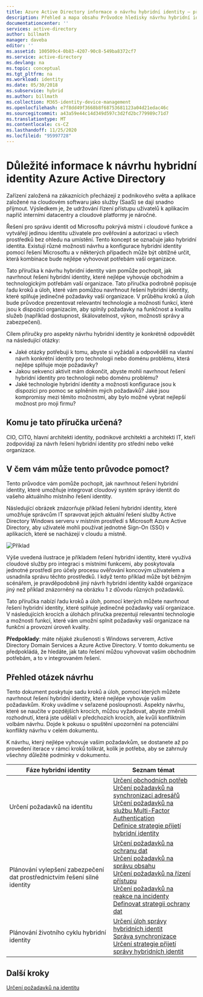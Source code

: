 ```yaml
---
title: Azure Active Directory informace o návrhu hybridní identity – přehled | Microsoft Docs
description: Přehled a mapa obsahu Průvodce hledisky návrhu hybridní identity
documentationcenter: ''
services: active-directory
author: billmath
manager: daveba
editor: ''
ms.assetid: 100509c4-0b83-4207-90c8-549ba8372cf7
ms.service: active-directory
ms.devlang: na
ms.topic: conceptual
ms.tgt_pltfrm: na
ms.workload: identity
ms.date: 05/30/2018
ms.subservice: hybrid
ms.author: billmath
ms.collection: M365-identity-device-management
ms.openlocfilehash: e7f8dd49f3668b8f68753681123a04d21edac46c
ms.sourcegitcommit: a43a59e44c14d349d597c3d2fd2bc779989c71d7
ms.translationtype: MT
ms.contentlocale: cs-CZ
ms.lasthandoff: 11/25/2020
ms.locfileid: "95997728"
---
```

# <a name="azure-active-directory-hybrid-identity-design-considerations"></a>Důležité informace k návrhu hybridní identity Azure Active Directory
Zařízení založená na zákaznících přecházejí z podnikového světa a aplikace založené na cloudovém softwaru jako služby (SaaS) se dají snadno přijmout. Výsledkem je, že udržování řízení přístupu uživatelů k aplikacím napříč interními datacentry a cloudové platformy je náročné.  

Řešení pro správu identit od Microsoftu pokrývá místní i cloudové funkce a vytvářejí jedinou identitu uživatele pro ověřování a autorizaci u všech prostředků bez ohledu na umístění. Tento koncept se označuje jako hybridní identita. Existují různé možnosti návrhu a konfigurace hybridní identity pomocí řešení Microsoftu a v některých případech může být obtížné určit, která kombinace bude nejlépe vyhovovat potřebám vaší organizace. 

Tato příručka k návrhu hybridní identity vám pomůže pochopit, jak navrhnout řešení hybridní identity, které nejlépe vyhovuje obchodním a technologickým potřebám vaší organizace.  Tato příručka podrobně popisuje řadu kroků a úloh, které vám pomůžou navrhnout řešení hybridní identity, které splňuje jedinečné požadavky vaší organizace. V průběhu kroků a úloh bude průvodce prezentovat relevantní technologie a možnosti funkcí, které jsou k dispozici organizacím, aby splnily požadavky na funkčnost a kvalitu služeb (například dostupnost, škálovatelnost, výkon, možnosti správy a zabezpečení). 

Cílem příručky pro aspekty návrhu hybridní identity je konkrétně odpovědět na následující otázky: 

* Jaké otázky potřebuji k tomu, abyste si vyžádali a odpověděli na vlastní návrh konkrétní identity pro technologii nebo doménu problému, která nejlépe splňuje moje požadavky?
* Jakou sekvenci aktivit mám dokončit, abyste mohli navrhnout řešení hybridní identity pro technologii nebo doménu problému? 
* Jaké technologie hybridní identity a možnosti konfigurace jsou k dispozici pro pomoc se splněním mých požadavků? Jaké jsou kompromisy mezi těmito možnostmi, aby bylo možné vybrat nejlepší možnost pro moji firmu?

## <a name="who-is-this-guide-intended-for"></a>Komu je tato příručka určená?
 CIO, CITO, hlavní architekti identity, podnikové architekti a architekti IT, kteří zodpovídají za návrh řešení hybridní identity pro střední nebo velké organizace.

## <a name="how-can-this-guide-help-you"></a>V čem vám může tento průvodce pomoct?
Tento průvodce vám pomůže pochopit, jak navrhnout řešení hybridní identity, které umožňuje integrovat cloudový systém správy identit do vašeho aktuálního místního řešení identity. 

Následující obrázek znázorňuje příklad řešení hybridní identity, které umožňuje správcům IT spravovat jejich aktuální řešení služby Active Directory Windows serveru v místním prostředí s Microsoft Azure Active Directory, aby uživatelé mohli používat jednotné Sign-On (SSO) v aplikacích, které se nacházejí v cloudu a místně.

![Příklad](media/plan-hybrid-identity-design-considerations/hybridID-example.png)

Výše uvedená ilustrace je příkladem řešení hybridní identity, které využívá cloudové služby pro integraci s místními funkcemi, aby poskytovala jednotné prostředí pro účely procesu ověřování koncovým uživatelem a usnadnila správu těchto prostředků. I když tento příklad může být běžným scénářem, je pravděpodobně jiný návrh hybridní identity každé organizace jiný než příklad znázorněný na obrázku 1 z důvodu různých požadavků. 

Tato příručka nabízí řadu kroků a úloh, pomocí kterých můžete navrhnout řešení hybridní identity, které splňuje jedinečné požadavky vaší organizace. V následujících krocích a úlohách příručka prezentují relevantní technologie a možnosti funkcí, které vám umožní splnit požadavky vaší organizace na funkční a provozní úroveň kvality.

**Předpoklady**: máte nějaké zkušenosti s Windows serverem, Active Directory Domain Services a Azure Active Directory. V tomto dokumentu se předpokládá, že hledáte, jak tato řešení můžou vyhovovat vašim obchodním potřebám, a to v integrovaném řešení.

## <a name="design-considerations-overview"></a>Přehled otázek návrhu
Tento dokument poskytuje sadu kroků a úloh, pomocí kterých můžete navrhnout řešení hybridní identity, které nejlépe vyhovuje vašim požadavkům. Kroky uvádíme v seřazené posloupnosti. Aspekty návrhu, které se naučíte v pozdějších krocích, můžou vyžadovat, abyste změnili rozhodnutí, která jste udělali v předchozích krocích, ale kvůli konfliktním volbám návrhu. Dojde k pokusu o spuštění upozornění na potenciální konflikty návrhu v celém dokumentu. 

K návrhu, který nejlépe vyhovuje vašim požadavkům, se dostanete až po provedení iterace v rámci kroků tolikrát, kolik je potřeba, aby se zahrnuly všechny důležité podmínky v dokumentu. 

| Fáze hybridní identity | Seznam témat |
| --- | --- |
| Určení požadavků na identitu |[Určení obchodních potřeb](plan-hybrid-identity-design-considerations-business-needs.md)<br> [Určení požadavků na synchronizaci adresářů](plan-hybrid-identity-design-considerations-directory-sync-requirements.md)<br> [Určení požadavků na službu Multi-Factor Authentication](plan-hybrid-identity-design-considerations-multifactor-auth-requirements.md)<br> [Definice strategie přijetí hybridní identity](plan-hybrid-identity-design-considerations-identity-adoption-strategy.md) |
| Plánování vylepšení zabezpečení dat prostřednictvím řešení silné identity |[Určení požadavků na ochranu dat](plan-hybrid-identity-design-considerations-dataprotection-requirements.md) <br> [Určení požadavků na správu obsahu](plan-hybrid-identity-design-considerations-contentmgt-requirements.md)<br> [Určení požadavků na řízení přístupu](plan-hybrid-identity-design-considerations-accesscontrol-requirements.md)<br> [Určení požadavků na reakce na incidenty](plan-hybrid-identity-design-considerations-incident-response-requirements.md) <br> [Definovat strategii ochrany dat](plan-hybrid-identity-design-considerations-data-protection-strategy.md) |
| Plánování životního cyklu hybridní identity |[Určení úloh správy hybridních identit](plan-hybrid-identity-design-considerations-hybrid-id-management-tasks.md) <br> [Správa synchronizace](plan-hybrid-identity-design-considerations-hybrid-id-management-tasks.md)<br> [Určení strategie přijetí správy hybridních identit](plan-hybrid-identity-design-considerations-lifecycle-adoption-strategy.md) |

## <a name="next-steps"></a>Další kroky
[Určení požadavků na identitu](plan-hybrid-identity-design-considerations-business-needs.md)

